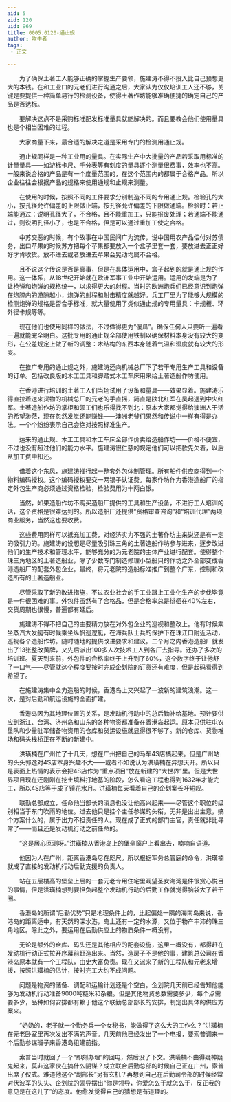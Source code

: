 ```yaml
---
aid: 5
zid: 120
uid: 969
title: 0005.0120-通止规
author: 吹牛者
tags: 
 - 正文

---
```




　　为了确保土著工人能够正确的掌握生产要领，施建涛不得不投入比自己预想更大的本钱。在和工业口的元老们进行沟通之后，大家认为仅仅培训工人还不够，关键是要提供一种简单易行的检测设备，使得土著作坊能够准确便捷的确定自己的产品是否达标。

　　要解决这点不是采购标准配发标准量具就能解决的。而且要教会他们使用量具也是个相当困难的过程。

　　大家商量下来，最合适的解决之道是采用专门的检测用通止规。

　　通止规同样是一种工业用的量具。在实际生产中大批量的产品若采取用标准的计量量具——如游标卡尺、千分表等有刻度的量具逐个测量很费事，效率也不高。一般来说合格的产品是有一个度量范围的，在这个范围内的都属于合格产品。所以企业往往会根据产品的规格来使用通规和止规来测量。

　　在使用的时候，按照不同的工件要求分别制造不同的专用通止规。检验孔的大小，按孔径允许偏差的上限做止端，按孔径允许偏差的下限做通端。检验时：若止端能通过：说明孔径大了，不合格，且不能重加工，只能报废处理；若通端不能通过，则说明孔径小了，也是不合格，但是可以通过重加工使之合格。

　　中苏交恶的时候，有个故事在中国民间广为流传，说中国用农产品偿付对苏债务，出口苹果的时候苏方把每个苹果都要放入一个盒子里套一套，要放进去正正好好才肯收货。放不进去或者放进去苹果会晃动均属不合格。

　　且不说这个传说是否是真事，但是在具体运用中，盒子起到的就是通止规的作用。这一体系，从18世纪开始就在欧洲军事工业中开始运用。运用的发端是为了让枪弹和炮弹的规格统一，以求得更大的射程。当时的欧洲炮兵们已经意识到炮弹在炮膛内的游隙越小，炮弹的射程和射击精度就越好。兵工厂里为了能够大规模的检测炮弹的规格是否合乎标准，就大量使用了类似通止规的专用量具：卡规板、环外径卡规等等。

　　现在他们也使用同样的做法，不过做得更为“傻瓜”。确保任何人只要听一遍看一遍就能完全明白。这批专用的通止规全部使用铁制以确保材料本身没有较大的变形，在公差规定上做了新的调整：木结构的东西本身随着气温和湿度就有较大的形变。

　　在推广专用的通止规之外，施建涛还向机械总厂下了若干专用生产工具和设备的订单。包括改良版的木工工具和脚踏式木工车床用来给土著造船作坊使用。

　　在香港进行培训的土著工人们当场试用了设备和量具——效果显着。施建涛乐得直拉着送来货物的机械总厂的元老的手直摇，简直是陕北红军在吴起遇到中央红军。土著造船作坊的掌柜和领工们也乐得找不到北：原本大家都觉得给澳洲人干活的希望渺茫，现在忽然发觉还能赚钱——澳洲老爷们果然和传说中一样有得是办法。一个个纷纷表示自己会绝对按照标准生产。

　　运来的通止规、木工工具和木工车床全部作价卖给造船作坊——价格不便宜，不过也没有超过他们的能力水平。施建涛很仁慈的规定他们可以把款先欠着，以后从加工费中扣还。

　　借着这个东风，施建涛推行起一整套外包体制管理。所有船件供应商得到一个物料编码授权。这个编码授权要交一两银子认证费。每家作坊作为香港造船厂的指定外包生产商必须通过资格检验，检验费用为十两白银。

　　当然，如果造船作坊不购买造船厂提供的工具和生产设备，不进行工人培训的话，这个资格是很难达到的。所以造船厂还提供“资格审查咨询”和“培训代理”两项商业服务，当然这也要收费。

　　这些费用同样可以抵充加工费，对经济实力不强的土著作坊主来说还是有一定的吸引力的。施建涛的设想是尽量吸引珠三角的土著造船作坊参与进来，逐步改进他们的生产技术和管理水平，能够充分的为元老院的主体产业进行配套。使得整个珠三角地区的土著造船业，除了少数专门制造修理小型船只的作坊之外全部变成香港造船厂的配套外包企业。最终，将元老院的造船标准推广到整个广东，控制和改造所有的土著造船业。

　　尽管采取了新的改进措施，不过农业社会的手工业跟上工业化生产的步伐毕竟是一件很困难的事。外包件虽然有了合格品，但是合格率总是徘徊在40%左右，交货周期也很慢，普遍都有延后。

　　施建涛不得不把自己的主要精力放在对外包企业的巡视和整改上。他有时候乘坐蒸汽大发艇有时候乘坐纵帆巡逻艇，在海兵队士兵的保护下在珠江口附近活动，巡视各个造船作坊。随时随地的提供改进要求和建议。二个月之内香港造船厂就发出了13张整改黄牌，又先后派出100多人次技术工人到各厂去指导。还办了多次的培训班。夏天到来前，外包件的合格率终于上升到了60%，这个数字终于让他舒了一口气——尽管就这个程度要按时完成企划院的订货还有难度，但是起码看得到希望了。

　　在施建涛集中全力造船的时候，香港岛上又兴起了一波新的建筑浪潮。这一次，是对后勤和航运设施的全面扩建。

　　香港岛因为其地理位置的关系，是发动机行动中的总后勤补给基地。预计要供应到浙江、台湾、济州岛和山东的各种物资都准备在香港岛起运。原本只供驻屯农垦队和少量驻军储备物资用的仓库和货运设施就显得很不够了。新的仓库、货物堆场和码头栈桥正在不断的新建中。

　　洪璜楠在广州忙了十几天，想在广州把自己的马车4S店搞起来。但是广州站的头头郭逸对4S店本身兴趣不大——或者不如说认为洪璜楠在异想天开。所以只是表面上热情的表示会把4S店作为“重点项目”放在新建的“大世界”里。但是大世界项目现在还刚刚在挖土填料打地基的阶段，怎么看这工程也得到1632年才能完工，所以4S店等于成了镜花水月。洪璜楠每天看着自己的企划案长吁短叹。

　　联勤总部成立，任命他当部长的消息也没让他高兴起来——尽管这个职位的级别相当于东门吹雨的地位。过去他只是挂个主任参谋的头衔，无非是出出主意，搞个方案什么的，属于出力不担责任的人。现在成了正式的部门主官，责任就非比寻常了——而且还是发动机行动之前任命的。

　　“这是居心叵测呀。”洪璜楠从香港岛上的堡垒窗户上看出去，喃喃自语道。

　　他因为人在广州，距离香港岛尽在咫尺。所以根据军务总管庭的命令，洪璜楠就成了直接的发动机行动后勤支援的负责人。

　　站在五层楼高的堡垒上层的一套元老专用住宅里观望圣女海湾是件很赏心悦目的事情，但是洪璜楠想到要担负起整个发动机行动的后勤工作就觉得脑袋大了若干圈。

　　香港岛的所谓“后勤优势”只是地理条件上的，比起偏处一隅的海南岛来说，香港岛的距离适中，有天然的深水港，岛上还有一定的水源，又位于物产丰沛的珠三角地区。除此之外，要运用在后勤供应上的物质条件一概没有。

　　无论是额外的仓库、码头还是其他相应的配套设施，这里一概没有，都得赶在发动机行动正式拉开序幕前赶造出来。当然，造房子不是他的事，建筑总公司在香港岛原本就有一个工程队，由史大富负责。现在又派来了新的工程队和元老来增援，按照洪璜楠的估计，按时完工大约不成问题。

　　问题是物资的储备、调配和运输计划还是个空白。企划院几天前已经告知他能够为发动机行动准备9000吨糙米和杂粮。但是其他物资总数需要多少，每个点需要多少，品种如何安排都有赖于他这个联勤总部部长的安排，制定出具体的供应方案来。

　　“奶奶的，老子就一个勤务兵一个女秘书，能做得了这么大的工作么？”洪璜楠在元老卧室里再次发出不满的声音。几天前他已经发出了一个电报，要索普调来一个后勤参谋班子来香港岛组建前指。

　　索普当时就回了一个“即刻办理”的回电，然后没了下文。洪璜楠不由得疑神疑鬼起来，莫非这家伙在搞什么阴谋？成立联合后勤总部的时候自己正在广州，索普出席了仪式。难道他这个“副部长”另有玄机？再想到自己在后勤司令部的时候经常对伏波军的头头、企划院的领导摆出“你是领导，你爱怎么干就怎么干，反正我的意见是在这儿了”的态度。他愈发觉得自己的猜想是有道理的。


